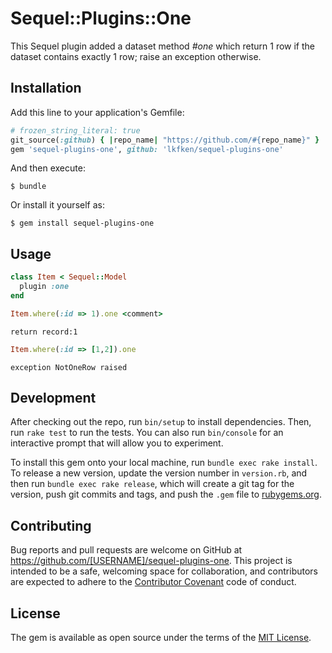 # Sequel::Plugins::One

This Sequel plugin added a dataset method <i>#one</i> which return 1 row if the dataset contains exactly 1 row; raise an exception otherwise.

## Installation

Add this line to your application's Gemfile:

```ruby
# frozen_string_literal: true
git_source(:github) { |repo_name| "https://github.com/#{repo_name}" }
gem 'sequel-plugins-one', github: 'lkfken/sequel-plugins-one'
```

And then execute:

    $ bundle

Or install it yourself as:

    $ gem install sequel-plugins-one

## Usage
```ruby
class Item < Sequel::Model
  plugin :one
end
```
```ruby
Item.where(:id => 1).one <comment>
```
`return record:1`
```ruby
Item.where(:id => [1,2]).one
```
`exception NotOneRow raised`


## Development

After checking out the repo, run `bin/setup` to install dependencies. Then, run `rake test` to run the tests. You can also run `bin/console` for an interactive prompt that will allow you to experiment.

To install this gem onto your local machine, run `bundle exec rake install`. To release a new version, update the version number in `version.rb`, and then run `bundle exec rake release`, which will create a git tag for the version, push git commits and tags, and push the `.gem` file to [rubygems.org](https://rubygems.org).

## Contributing

Bug reports and pull requests are welcome on GitHub at https://github.com/[USERNAME]/sequel-plugins-one. This project is intended to be a safe, welcoming space for collaboration, and contributors are expected to adhere to the [Contributor Covenant](http://contributor-covenant.org) code of conduct.


## License

The gem is available as open source under the terms of the [MIT License](http://opensource.org/licenses/MIT).

